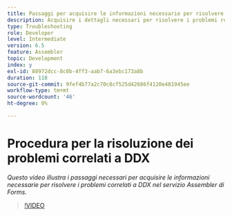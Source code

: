 ```yaml
---
title: Passaggi per acquisire le informazioni necessarie per risolvere i problemi correlati a DDX
description: Acquisire i dettagli necessari per risolvere i problemi relativi all'Assembler
type: Troubleshooting
role: Developer
level: Intermediate
version: 6.5
feature: Assembler
topic: Development
index: y
exl-id: 88972dcc-8c0b-4ff3-aab7-6a3ebc173a8b
duration: 118
source-git-commit: 9fef4b77a2c70c8cf525d42686f4120e481945ee
workflow-type: tm+mt
source-wordcount: '46'
ht-degree: 0%

---
```


# Procedura per la risoluzione dei problemi correlati a DDX

*Questo video illustra i passaggi necessari per acquisire le informazioni necessarie per risolvere i problemi correlati a DDX nel servizio Assembler di Forms.*

>[!VIDEO](https://video.tv.adobe.com/v/335517?quality=12&learn=on)
